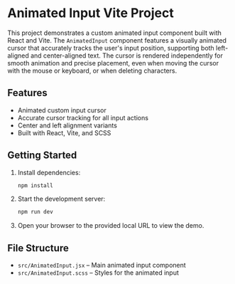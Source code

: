# Animated Input Vite Project

This project demonstrates a custom animated input component built with React and Vite. The `AnimatedInput` component features a visually animated cursor that accurately tracks the user's input position, supporting both left-aligned and center-aligned text. The cursor is rendered independently for smooth animation and precise placement, even when moving the cursor with the mouse or keyboard, or when deleting characters.

## Features
- Animated custom input cursor
- Accurate cursor tracking for all input actions
- Center and left alignment variants
- Built with React, Vite, and SCSS

## Getting Started
1. Install dependencies:
   ```sh
   npm install
   ```
2. Start the development server:
   ```sh
   npm run dev
   ```
3. Open your browser to the provided local URL to view the demo.

## File Structure
- `src/AnimatedInput.jsx` – Main animated input component
- `src/AnimatedInput.scss` – Styles for the animated input

